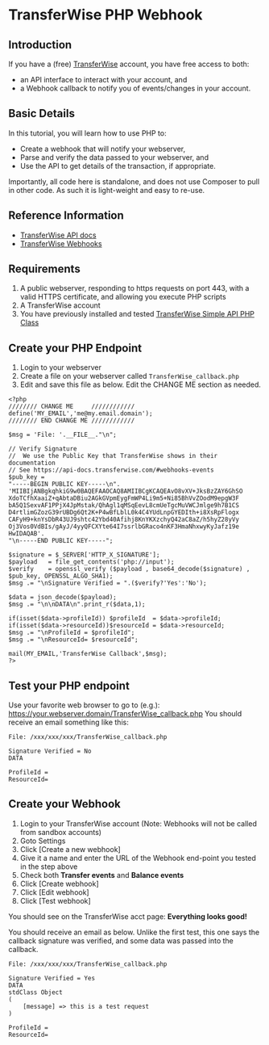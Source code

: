 # TransferWise PHP Webhook

## Introduction
If you have a (free) [TransferWise](https://transferwise.com) account, you have free access to both:
* an API interface to interact with your account, and
* a Webhook callback to notify you of events/changes in your account.

## Basic Details
In this tutorial, you will learn how to use PHP to:
* Create a webhook that will notify your webserver, 
* Parse and verify the data passed to your webserver, and
* Use the API to get details of the transaction, if appropriate.

Importantly, all code here is standalone, and does not use Composer to pull in other code. As such it is light-weight and easy to re-use.

## Reference Information
* [TransferWise API docs](https://api-docs.transferwise.com/)
* [TransferWise Webhooks](https://api-docs.transferwise.com/#webhooks)

## Requirements
1. A public webserver, responding to https requests on port 443, with a valid HTTPS certificate, and allowing you execute PHP scripts
1. A TransferWise account
1. You have previously installed and tested [TransferWise Simple API PHP Class](https://github.com/robclark56/TransferWise_PHP_SimpleAPIclass)

## Create your PHP Endpoint
1. Login to your webserver
1. Create a file on your webserver called `TransferWise_callback.php`
1. Edit and save this file as below. Edit the CHANGE ME section as needed.
```
<?php
//////// CHANGE ME     ////////////
define('MY_EMAIL','me@my.email.domain');
//////// END CHANGE ME ////////////

$msg = 'File: '.__FILE__."\n";

// Verify Signature
//  We use the Public Key that TransferWise shows in their documentation
// See https://api-docs.transferwise.com/#webhooks-events
$pub_key = 
"-----BEGIN PUBLIC KEY-----\n".
'MIIBIjANBgkqhkiG9w0BAQEFAAOCAQ8AMIIBCgKCAQEAvO8vXV+JksBzZAY6GhSO
XdoTCfhXaaiZ+qAbtaDBiu2AGkGVpmEygFmWP4Li9m5+Ni85BhVvZOodM9epgW3F
bA5Q1SexvAF1PPjX4JpMstak/QhAgl1qMSqEevL8cmUeTgcMuVWCJmlge9h7B1CS
D4rtlimGZozG39rUBDg6Qt2K+P4wBfLblL0k4C4YUdLnpGYEDIth+i8XsRpFlogx
CAFyH9+knYsDbR43UJ9shtc42Ybd40Afihj8KnYKXzchyQ42aC8aZ/h5hyZ28yVy
Oj3Vos0VdBIs/gAyJ/4yyQFCXYte64I7ssrlbGRaco4nKF3HmaNhxwyKyJafz19e
HwIDAQAB'.
"\n-----END PUBLIC KEY-----";

$signature = $_SERVER['HTTP_X_SIGNATURE'];
$payload   = file_get_contents('php://input');
$verify    = openssl_verify ($payload , base64_decode($signature) , $pub_key, OPENSSL_ALGO_SHA1);
$msg .= "\nSignature Verified = ".($verify?'Yes':'No');

$data = json_decode($payload);
$msg .= "\n\nDATA\n".print_r($data,1);

if(isset($data->profileId)) $profileId  = $data->profileId;
if(isset($data->resourceId))$resourceId = $data->resourceId;
$msg .= "\nProfileId = $profileId";
$msg .= "\nResourceId= $resourceId";

mail(MY_EMAIL,'TransferWise Callback',$msg);
?>
```
## Test your PHP endpoint
Use your favorite web browser to go to (e.g.): https://your.webserver.domain/TransferWise_callback.php
You should receive an email something like this:
```
File: /xxx/xxx/xxx/TransferWise_callback.php

Signature Verified = No
DATA

ProfileId = 
ResourceId= 
```

## Create your Webhook
1. Login to your TransferWise account (Note: Webhooks will not be called from sandbox accounts)
1. Goto Settings
1. Click [Create a new webhook]
1. Give it a name and enter the URL of the Webhook end-point you tested in the step above
1. Check both **Transfer events** and **Balance events**
1. Click [Create webhook]
1. Click [Edit webhook]
1. Click [Test webhook]

You should see on the TransferWise acct page:  **Everything looks good!**

You should receive an email as below. Unlike the first test, this one says the callback signature was verified, and some data was passed into the callback.
```
File: /xxx/xxx/xxx/TransferWise_callback.php

Signature Verified = Yes
DATA
stdClass Object
(
    [message] => this is a test request
)

ProfileId = 
ResourceId= 
```

